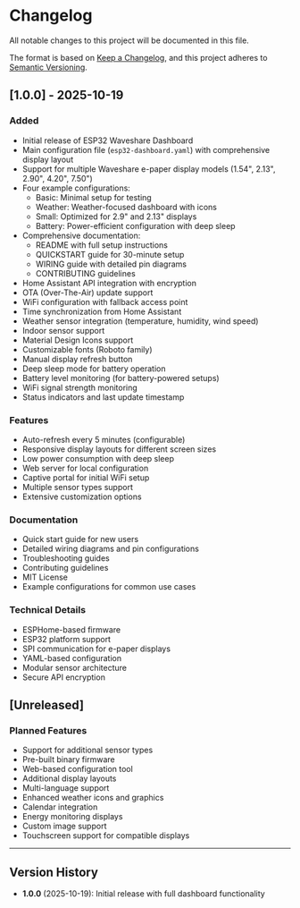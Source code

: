 # Changelog

All notable changes to this project will be documented in this file.

The format is based on [Keep a Changelog](https://keepachangelog.com/en/1.0.0/),
and this project adheres to [Semantic Versioning](https://semver.org/spec/v2.0.0.html).

## [1.0.0] - 2025-10-19

### Added
- Initial release of ESP32 Waveshare Dashboard
- Main configuration file (`esp32-dashboard.yaml`) with comprehensive display layout
- Support for multiple Waveshare e-paper display models (1.54", 2.13", 2.90", 4.20", 7.50")
- Four example configurations:
  - Basic: Minimal setup for testing
  - Weather: Weather-focused dashboard with icons
  - Small: Optimized for 2.9" and 2.13" displays
  - Battery: Power-efficient configuration with deep sleep
- Comprehensive documentation:
  - README with full setup instructions
  - QUICKSTART guide for 30-minute setup
  - WIRING guide with detailed pin diagrams
  - CONTRIBUTING guidelines
- Home Assistant API integration with encryption
- OTA (Over-The-Air) update support
- WiFi configuration with fallback access point
- Time synchronization from Home Assistant
- Weather sensor integration (temperature, humidity, wind speed)
- Indoor sensor support
- Material Design Icons support
- Customizable fonts (Roboto family)
- Manual display refresh button
- Deep sleep mode for battery operation
- Battery level monitoring (for battery-powered setups)
- WiFi signal strength monitoring
- Status indicators and last update timestamp

### Features
- Auto-refresh every 5 minutes (configurable)
- Responsive display layouts for different screen sizes
- Low power consumption with deep sleep
- Web server for local configuration
- Captive portal for initial WiFi setup
- Multiple sensor types support
- Extensive customization options

### Documentation
- Quick start guide for new users
- Detailed wiring diagrams and pin configurations
- Troubleshooting guides
- Contributing guidelines
- MIT License
- Example configurations for common use cases

### Technical Details
- ESPHome-based firmware
- ESP32 platform support
- SPI communication for e-paper displays
- YAML-based configuration
- Modular sensor architecture
- Secure API encryption

## [Unreleased]

### Planned Features
- Support for additional sensor types
- Pre-built binary firmware
- Web-based configuration tool
- Additional display layouts
- Multi-language support
- Enhanced weather icons and graphics
- Calendar integration
- Energy monitoring displays
- Custom image support
- Touchscreen support for compatible displays

---

## Version History

- **1.0.0** (2025-10-19): Initial release with full dashboard functionality
